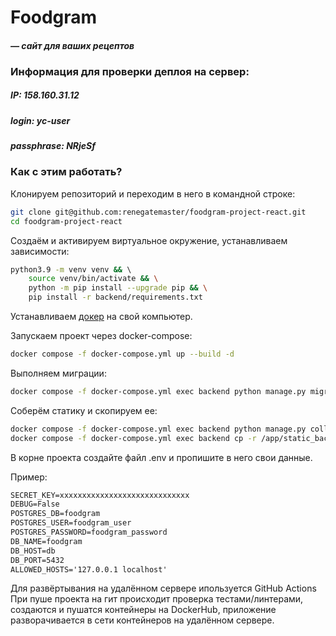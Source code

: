 # Foodgram 
#### *— сайт для ваших рецептов* 

### Информация для проверки деплоя на сервер: 

##### **IP:** 158.160.31.12 

##### **login:** yc-user 

##### **passphrase:** NRjeSf 


### Как с этим работать? 


Клонируем репозиторий и переходим в него в командной строке:

```bash
git clone git@github.com:renegatemaster/foodgram-project-react.git
cd foodgram-project-react
```

Cоздаём и активируем виртуальное окружение, устанавливаем зависимости:

```bash
python3.9 -m venv venv && \ 
    source venv/bin/activate && \
    python -m pip install --upgrade pip && \
    pip install -r backend/requirements.txt
```

Устанавливаем [докер](https://www.docker.com/) на свой компьютер.

Запускаем проект через docker-compose:

```bash
docker compose -f docker-compose.yml up --build -d
```

Выполняем миграции:

```bash
docker compose -f docker-compose.yml exec backend python manage.py migrate
```

Соберём статику и скопируем ее:

```bash
docker compose -f docker-compose.yml exec backend python manage.py collectstatic  && \
docker compose -f docker-compose.yml exec backend cp -r /app/static_backend/. /backend_static/static/
```

В корне проекта создайте файл .env и пропишите в него свои данные.

Пример:

```apache
SECRET_KEY=xxxxxxxxxxxxxxxxxxxxxxxxxxxxx
DEBUG=False
POSTGRES_DB=foodgram
POSTGRES_USER=foodgram_user
POSTGRES_PASSWORD=foodgram_password
DB_NAME=foodgram
DB_HOST=db
DB_PORT=5432
ALLOWED_HOSTS='127.0.0.1 localhost'
```

Для развёртывания на удалённом сервере ипользуется GitHub Actions
При пуше проекта на гит происходит проверка тестами/линтерами, создаются и пушатся контейнеры на DockerHub, приложение разворачивается в сети контейнеров на удалённом сервере.